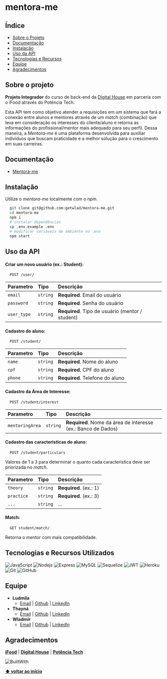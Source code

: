 # mentora-me

## Índice

- [Sobre o Projeto](#sobre-o-projeto)
- [Documentação](#documentação)
- [Instalação](#instalação)
- [Uso da API](#uso-da-api)
- [Tecnologias e Recursos](#tecnologias-e-recursos-utilizados)
- [Equipe](#equipe)
- [Agradecimentos](#agradecimentos)

## Sobre o projeto

**Projeto Integrador** do curso de back-end da [Digital House](https://www.digitalhouse.com/br) em parceria com o iFood através do Potência Tech.

Esta API tem como objetivo atender a requisições em um sistema que fará a conexão entre alunos e mentores através de um _match_ (combinação) que leva em consideração os interesses do cliente/aluno e retorna as informações do profissional/mentor mais adequado para seu perfil.
Dessa maneira, a _Mentora-me_ é uma plataforma desenvolvida para auxiliar indivíduos que buscam praticidade e a melhor solução para o crescimento em suas carreiras.

## Documentação

- [Mentora-me](https://mentora-me.herokuapp.com/documentation/)

## Instalação

Utilize o _mentora-me_ localmente com o npm.

```bash
  git clone git@github.com:getwlad/mentora-me.git
  cd mentora-me
  npm i
  # instalar dependências
  cp .env.example .env
  # modificar variáveis de ambiente no .env
  npm start
```

## Uso da API

#### Criar um novo usuário (ex.: Student):

```
  POST /user/
```

| Parametro   | Tipo     | Descrição                                        |
| :---------- | :------- | :----------------------------------------------- |
| `email`     | `string` | **Required**. Email do usuário                   |
| `password`  | `string` | **Required**. Senha do usuário                   |
| `user_type` | `string` | **Required**. Tipo de usuário (mentor / student) |

#### Cadastro do aluno:

```
  POST /student/
```

| Parametro | Tipo     | Descrição                       |
| :-------- | :------- | :------------------------------ |
| `name`    | `string` | **Required**. Nome do aluno     |
| `cpf`     | `string` | **Required**. CPF do aluno      |
| `phone`   | `string` | **Required**. Telefone do aluno |

#### Cadastro da Área de Interesse:

```
  POST /student/interest
```

| Parametro       | Tipo     | Descrição                                                     |
| :-------------- | :------- | :------------------------------------------------------------ |
| `mentoringArea` | `string` | **Required**. Nome da área de interesse (ex.: Banco de Dados) |

#### Cadastro das caracteristicas do aluno:

```
  POST /student/particulars
```

Valores de 1 a 3 para determinar o quanto cada característica deve ser priorizada no _match_.

| Parametro  | Tipo     | Descrição              |
| :--------- | :------- | :--------------------- |
| `theory`   | `string` | **Required**. (ex.: 1) |
| `practice` | `string` | **Required**. (ex.: 3) |
| `...`      | `string` | ...                    |

#### Match:

```
  GET student/match/
```

Retorna o mentor com mais compatibilidade.

## Tecnologias e Recursos Utilizados

![JavaScript](https://img.shields.io/badge/JavaScript-F7DF1E?style=for-the-badge&logo=javascript&logoColor=black)
![Nodejs](https://img.shields.io/badge/Node.js-43853D?style=for-the-badge&logo=node.js&logoColor=white)
![Express](https://img.shields.io/badge/express.js-%23404d59.svg?style=for-the-badge&logo=express&logoColor=%2361DAFB)
![MySQL](https://img.shields.io/badge/MySQL-00000F?style=for-the-badge&logo=mysql&logoColor=white)
![Sequelize](https://img.shields.io/badge/Sequelize-52B0E7?style=for-the-badge&logo=Sequelize&logoColor=white)
![JWT](https://img.shields.io/badge/JWT-black?style=for-the-badge&logo=JSON%20web%20tokens)
![Heroku](https://img.shields.io/badge/Heroku-430098?style=for-the-badge&logo=heroku&logoColor=white)
![Git](https://img.shields.io/badge/GIT-E44C30?style=for-the-badge&logo=git&logoColor=white)
![GitHub](https://img.shields.io/badge/GitHub-100000?style=for-the-badge&logo=github&logoColor=white)

## Equipe

- **Ludmila**
  - [Email](mailto:ghansth@gmail.com) | [Github](https://github.com/ludmila-chagas) | [LinkedIn](https://www.linkedin.com/in/ludmila-chagas-273548187/)
- **Thayná**
  - [Email](mailto:thna.rdg@gmail.com) | [Github](https://github.com/thnardg) | [LinkedIn](https://www.linkedin.com/in/thayna-rdg/)
- **Wladmir**
  - [Email](mailto:wladmcd@gmail.com) | [Github](https://github.com/getwlad) | [LinkedIn](https://www.linkedin.com/in/wladmir-rodrigues/)

## Agradecimentos

[**iFood**](https://institucional.ifood.com.br/?utm_source=site_ifood) | [**Digital House**](https://www.digitalhouse.com/br) | [**Potência Tech**](https://potenciatech.com.br/)

![BuiltWith](https://ForTheBadge.com/images/badges/built-with-love.svg)

**[⬆ voltar ao início](#mentora-me)**
